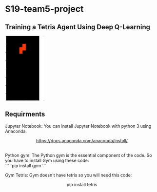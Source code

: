 # S19-team5-project


## Training a Tetris Agent Using Deep Q-Learning

![](tetirs.gif)

## Requirments 
Jupyter Notebook: You can install Jupyter Notebook with python 3 using Anaconda. <br>
                  <p align = "center"> https://docs.anaconda.com/anaconda/install/ </p>
            <br>
Python gym: The Python gym is the essential component of the code. So you have to install Gym using these code: <br>
            ```` pip install gym ```
            <br>

Gym Tetris: Gym doesn't have tetris so you will need this code: <br>
            <p align = "center"> pip install tetris </p>
            <br>